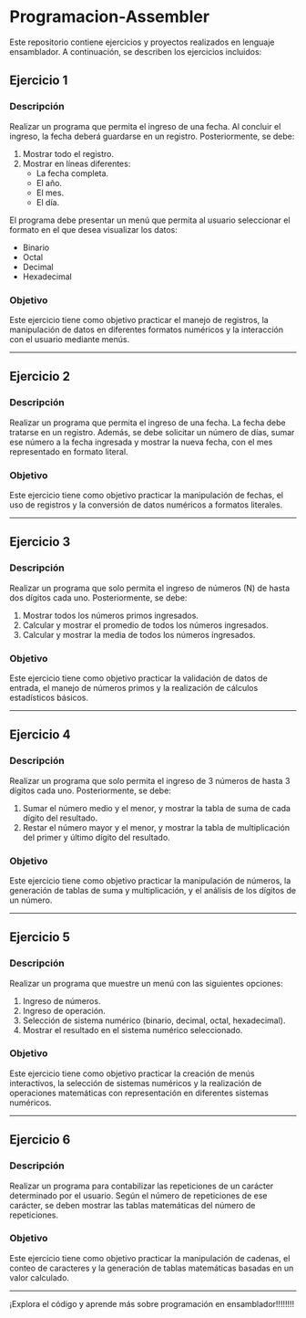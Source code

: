 # Programacion-Assembler

Este repositorio contiene ejercicios y proyectos realizados en lenguaje ensamblador. A continuación, se describen los ejercicios incluidos:

## Ejercicio 1

### Descripción
Realizar un programa que permita el ingreso de una fecha. Al concluir el ingreso, la fecha deberá guardarse en un registro. Posteriormente, se debe:

1. Mostrar todo el registro.
2. Mostrar en líneas diferentes:
   - La fecha completa.
   - El año.
   - El mes.
   - El día.

El programa debe presentar un menú que permita al usuario seleccionar el formato en el que desea visualizar los datos:
- Binario
- Octal
- Decimal
- Hexadecimal

### Objetivo
Este ejercicio tiene como objetivo practicar el manejo de registros, la manipulación de datos en diferentes formatos numéricos y la interacción con el usuario mediante menús.

---

## Ejercicio 2

### Descripción
Realizar un programa que permita el ingreso de una fecha. La fecha debe tratarse en un registro. Además, se debe solicitar un número de días, sumar ese número a la fecha ingresada y mostrar la nueva fecha, con el mes representado en formato literal.

### Objetivo
Este ejercicio tiene como objetivo practicar la manipulación de fechas, el uso de registros y la conversión de datos numéricos a formatos literales.

---

## Ejercicio 3

### Descripción
Realizar un programa que solo permita el ingreso de números (N) de hasta dos dígitos cada uno. Posteriormente, se debe:

1. Mostrar todos los números primos ingresados.
2. Calcular y mostrar el promedio de todos los números ingresados.
3. Calcular y mostrar la media de todos los números ingresados.

### Objetivo
Este ejercicio tiene como objetivo practicar la validación de datos de entrada, el manejo de números primos y la realización de cálculos estadísticos básicos.

---

## Ejercicio 4

### Descripción
Realizar un programa que solo permita el ingreso de 3 números de hasta 3 dígitos cada uno. Posteriormente, se debe:

1. Sumar el número medio y el menor, y mostrar la tabla de suma de cada dígito del resultado.
2. Restar el número mayor y el menor, y mostrar la tabla de multiplicación del primer y último dígito del resultado.

### Objetivo
Este ejercicio tiene como objetivo practicar la manipulación de números, la generación de tablas de suma y multiplicación, y el análisis de los dígitos de un número.

---

## Ejercicio 5

### Descripción
Realizar un programa que muestre un menú con las siguientes opciones:

1. Ingreso de números.
2. Ingreso de operación.
3. Selección de sistema numérico (binario, decimal, octal, hexadecimal).
4. Mostrar el resultado en el sistema numérico seleccionado.

### Objetivo
Este ejercicio tiene como objetivo practicar la creación de menús interactivos, la selección de sistemas numéricos y la realización de operaciones matemáticas con representación en diferentes sistemas numéricos.

---

## Ejercicio 6

### Descripción
Realizar un programa para contabilizar las repeticiones de un carácter determinado por el usuario. Según el número de repeticiones de ese carácter, se deben mostrar las tablas matemáticas del número de repeticiones.

### Objetivo
Este ejercicio tiene como objetivo practicar la manipulación de cadenas, el conteo de caracteres y la generación de tablas matemáticas basadas en un valor calculado.

---

¡Explora el código y aprende más sobre programación en ensamblador!!!!!!!!